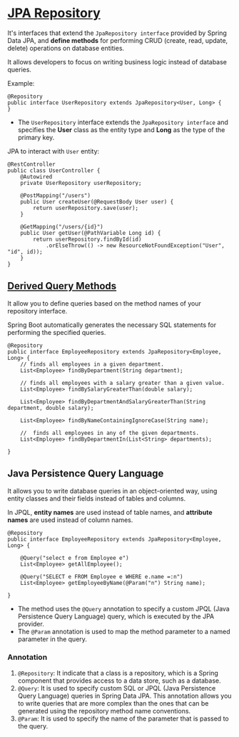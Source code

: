 # [JPA Repository](https://docs.spring.io/spring-data/jpa/docs/current/reference/html/#jpa.repositories)

It's interfaces that extend the ``JpaRepository interface`` provided by Spring Data JPA, and **define methods** for performing CRUD (create, read, update, delete) operations on database entities.

It allows developers to focus on writing business logic instead of database queries.

Example:
```
@Repository
public interface UserRepository extends JpaRepository<User, Long> {
}

```
- The ``UserRepository`` interface extends the ``JpaRepository interface`` and specifies the **User** class as the entity type and **Long** as the type of the primary key.

JPA to interact with ``User`` entity:
```
@RestController
public class UserController {
    @Autowired
    private UserRepository userRepository;

    @PostMapping("/users")
    public User createUser(@RequestBody User user) {
        return userRepository.save(user);
    }

    @GetMapping("/users/{id}")
    public User getUser(@PathVariable Long id) {
        return userRepository.findById(id)
            .orElseThrow(() -> new ResourceNotFoundException("User", "id", id));
    }
}

```

## [Derived Query Methods](https://docs.spring.io/spring-data/jpa/docs/current/reference/html/#jpa.query-methods)

It  allow you to define queries based on the method names of your repository interface.

Spring Boot automatically generates the necessary SQL statements for performing the specified queries.
```
@Repository
public interface EmployeeRepository extends JpaRepository<Employee, Long> {
    // finds all employees in a given department.
    List<Employee> findByDepartment(String department);

    // finds all employees with a salary greater than a given value.
    List<Employee> findBySalaryGreaterThan(double salary);

    List<Employee> findByDepartmentAndSalaryGreaterThan(String department, double salary);

    List<Employee> findByNameContainingIgnoreCase(String name);

    //  finds all employees in any of the given departments.
    List<Employee> findByDepartmentIn(List<String> departments);

}

```

## Java Persistence Query Language
It allows you to write database queries in an object-oriented way, using entity classes and their fields instead of tables and columns.

In JPQL, **entity names** are used instead of table names, and **attribute names** are used instead of column names.
```
@Repository
public interface EmployeeRepository extends JpaRepository<Employee, Long> {

    @Query("select e from Employee e")
    List<Employee> getAllEmployee();

    @Query("SELECT e FROM Employee e WHERE e.name =:n")
    List<Employee> getEmployeeByName(@Param("n") String name);

}

```
- The method uses the ```@Query``` annotation to specify a custom JPQL (Java Persistence Query Language) query, which is executed by the JPA provider.
- The ```@Param``` annotation is used to map the method parameter to a named parameter in the query.

### Annotation
1. ``@Repository``: It  indicate that a class is a repository, which is a Spring component that provides access to a data store, such as a database.
2. ``@Query``: It is used to specify custom SQL or JPQL (Java Persistence Query Language) queries in Spring Data JPA. This annotation allows you to write queries that are more complex than the ones that can be generated using the repository method name conventions.
3. ``@Param``: It  is used to specify the name of the parameter that is passed to the query.